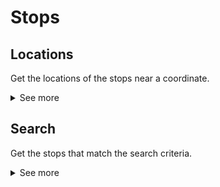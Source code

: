 # Stops
## Locations
Get the locations of the stops near a coordinate.
<details>
<summary>See more</summary>
To get the locations of the stops near a coordinate, you need to make a GET request to the following URL:

- `{url}/v1/stops/locations?latitude={lat}&longitude={lon}` to get the locations of the stops near a coordinate.

The response code will be `200` or `400`.

### Example Request
```GET http://localhost:8080/v1/stops/locations?latitude=40.37043738780061&longitude=-3.536834949732102```

### Example Response
```json
[
    {
        "codStop": "8_12204",
        "codMode": "8",
        "name": "PºFERROCARRIL-EST.RIVAS URBANIZACIONES",
        "latitude": 40.3671531677246,
        "longitude": -3.54778170585632
    },
    {
        "codStop": "8_15947",
        "codMode": "8",
        "name": "AV.GABRIEL GARCÍA MÁRQUEZ-INSTITUTO",
        "latitude": 40.3627853393555,
        "longitude": -3.54777002334595
    },
    {
        "codStop": "8_16042",
        "codMode": "8",
        "name": "AV.GABRIEL GARCÍA MÁRQUEZ-INSTITUTO",
        "latitude": 40.3627777099609,
        "longitude": -3.54751086235046
    },
    {
        "codStop": "8_07507",
        "codMode": "8",
        "name": "AV.ALMENDROS-BOROS",
        "latitude": 40.361930847168,
        "longitude": -3.53953075408936
    },
    {
        "codStop": "8_07508",
        "codMode": "8",
        "name": "AV.ALMENDROS-URB.EL TEJAR",
        "latitude": 40.3631210327148,
        "longitude": -3.53739666938782
    },
    {
        "codStop": "8_07509",
        "codMode": "8",
        "name": "AV.ALMENDROS-ACEBO",
        "latitude": 40.3652534484863,
        "longitude": -3.5324432849884
    },
    {
        "codStop": "8_07511",
        "codMode": "8",
        "name": "AV.ALMENDROS-RÍO JARAMA",
        "latitude": 40.3654327392578,
        "longitude": -3.53239750862122
    },
    {
        "codStop": "8_07512",
        "codMode": "8",
        "name": "AV.ALMENDROS-ÓPERA",
        "latitude": 40.3632011413574,
        "longitude": -3.53753852844238
    },
    {
        "codStop": "8_07513",
        "codMode": "8",
        "name": "AV.ALMENDROS-AV.ZARZUELA",
        "latitude": 40.3620491027832,
        "longitude": -3.53964948654175
    },
    {
        "codStop": "8_11623",
        "codMode": "9",
        "name": "ENCINA VERDE-COLEGIO",
        "latitude": 40.3617095947266,
        "longitude": -3.53329873085022
    },
    {
        "codStop": "8_11624",
        "codMode": "9",
        "name": "ALOE-ACEBO",
        "latitude": 40.363208770752,
        "longitude": -3.5305073261261
    },
    {
        "codStop": "8_12610",
        "codMode": "9",
        "name": "ALOE-ACEBO",
        "latitude": 40.3632888793945,
        "longitude": -3.53059053421021
    },
    {
        "codStop": "8_15947",
        "codMode": "8",
        "name": "AV.GABRIEL GARCÍA MÁRQUEZ-INSTITUTO",
        "latitude": 40.3627853393555,
        "longitude": -3.54777002334595
    },
    {
        "codStop": "8_16042",
        "codMode": "8",
        "name": "AV.GABRIEL GARCÍA MÁRQUEZ-INSTITUTO",
        "latitude": 40.3627777099609,
        "longitude": -3.54751086235046
    },
    {
        "codStop": "8_20470",
        "codMode": "9",
        "name": "ALOE-TORCADA",
        "latitude": 40.3617324829102,
        "longitude": -3.53391122817993
    },
    {
        "codStop": "8_09012",
        "codMode": "8",
        "name": "AV.ALMENDROS-COLEGIO",
        "latitude": 40.3717498779297,
        "longitude": -3.53174066543579
    },
    {
        "codStop": "8_09069",
        "codMode": "8",
        "name": "AV.ALMENDROS-COLEGIO",
        "latitude": 40.3716430664063,
        "longitude": -3.53188109397888
    },
    {
        "codStop": "8_09070",
        "codMode": "8",
        "name": "PºCHOPERA-INSTITUTO",
        "latitude": 40.3688049316406,
        "longitude": -3.53151726722717
    },
    {
        "codStop": "8_09099",
        "codMode": "8",
        "name": "AV.COVIBAR-PZA.VALENCIA",
        "latitude": 40.3633995056152,
        "longitude": -3.54731559753418
    },
    {
        "codStop": "8_09102",
        "codMode": "8",
        "name": "PºCHOPERA-INSTITUTO",
        "latitude": 40.3686790466309,
        "longitude": -3.53151631355286
    },
    {
        "codStop": "8_11605",
        "codMode": "8",
        "name": "AV.ALMENDROS-CENTRO COMERCIAL",
        "latitude": 40.3758277893066,
        "longitude": -3.53264427185059
    },
    {
        "codStop": "8_11607",
        "codMode": "8",
        "name": "PºPROVINCIAS-COLEGIO",
        "latitude": 40.3734741210938,
        "longitude": -3.53724336624146
    },
    {
        "codStop": "8_11609",
        "codMode": "8",
        "name": "PºPROVINCIAS-VALLADOLID",
        "latitude": 40.3713874816895,
        "longitude": -3.54220938682556
    },
    {
        "codStop": "8_11610",
        "codMode": "8",
        "name": "PºPROVINCIAS-RONDA DE GIJÓN",
        "latitude": 40.3718414306641,
        "longitude": -3.54098796844482
    },
    {
        "codStop": "8_11612",
        "codMode": "8",
        "name": "PºPROVINCIAS-RONDA DE OVIEDO",
        "latitude": 40.3692321777344,
        "longitude": -3.54795169830322
    },
    {
        "codStop": "8_11614",
        "codMode": "8",
        "name": "PºCHOPERA-ROBLES",
        "latitude": 40.3675956726074,
        "longitude": -3.53413414955139
    },
    {
        "codStop": "8_11615",
        "codMode": "8",
        "name": "PºCHOPERA-ROBLES",
        "latitude": 40.3670883178711,
        "longitude": -3.53499007225037
    },
    {
        "codStop": "8_11616",
        "codMode": "8",
        "name": "PºCHOPERA-TILOS",
        "latitude": 40.3655128479004,
        "longitude": -3.5386757850647
    },
    {
        "codStop": "8_11617",
        "codMode": "8",
        "name": "PºCHOPERA-TILOS",
        "latitude": 40.3654937744141,
        "longitude": -3.53838133811951
    },
    {
        "codStop": "8_11618",
        "codMode": "8",
        "name": "NIBELUNGOS-AV.ZARZUELA",
        "latitude": 40.3640365600586,
        "longitude": -3.54179692268372
    },
    {
        "codStop": "8_11619",
        "codMode": "8",
        "name": "NIBELUNGOS-AV.ZARZUELA",
        "latitude": 40.3639640808105,
        "longitude": -3.5417492389679
    },
    {
        "codStop": "8_12060",
        "codMode": "8",
        "name": "PºLAS PROVINCIAS-SEVILLA",
        "latitude": 40.3753128051758,
        "longitude": -3.52945971488953
    },
    {
        "codStop": "8_12061",
        "codMode": "8",
        "name": "PICOS DE URBIÓN-HUELVA",
        "latitude": 40.373779296875,
        "longitude": -3.52541923522949
    },
    {
        "codStop": "8_12062",
        "codMode": "8",
        "name": "PICOS DE URBIÓN-CERPA",
        "latitude": 40.3731651306152,
        "longitude": -3.52974915504456
    },
    {
        "codStop": "8_12063",
        "codMode": "8",
        "name": "PICOS DE URBIÓN-CAZORLA",
        "latitude": 40.3730850219727,
        "longitude": -3.52959537506104
    },
    {
        "codStop": "8_12064",
        "codMode": "8",
        "name": "PICOS DE URBIÓN-CAÑADAS",
        "latitude": 40.3737373352051,
        "longitude": -3.52517151832581
    },
    {
        "codStop": "8_12065",
        "codMode": "8",
        "name": "PºLAS PROVINCIAS-SEVILLA",
        "latitude": 40.3754920959473,
        "longitude": -3.52964973449707
    },
    {
        "codStop": "8_12203",
        "codMode": "8",
        "name": "PºPROVINCIAS-CÁCERES",
        "latitude": 40.3691520690918,
        "longitude": -3.54778623580933
    },
    {
        "codStop": "8_12204",
        "codMode": "8",
        "name": "PºFERROCARRIL-EST.RIVAS URBANIZACIONES",
        "latitude": 40.3671531677246,
        "longitude": -3.54778170585632
    },
    {
        "codStop": "8_16069",
        "codMode": "8",
        "name": "PºFERROCARRIL-EST.RIVAS URBANIZACIONES",
        "latitude": 40.3673248291016,
        "longitude": -3.5477831363678
    },
    {
        "codStop": "8_18266",
        "codMode": "8",
        "name": "AV.ALMENDROS-ISADORA DUNCAN",
        "latitude": 40.3789443969727,
        "longitude": -3.53319907188416
    },
    {
        "codStop": "8_18777",
        "codMode": "8",
        "name": "AV.ALMENDROS-DÉBORA ARANGO",
        "latitude": 40.3756141662598,
        "longitude": -3.53235983848572
    },
    {
        "codStop": "8_18778",
        "codMode": "8",
        "name": "AV.ALMENDROS-ISADORA DUNCAN",
        "latitude": 40.3786735534668,
        "longitude": -3.53277277946472
    },
    {
        "codStop": "8_18779",
        "codMode": "8",
        "name": "AV.OCHO DE MARZO-CIUDAD EDUCATIVA",
        "latitude": 40.3790512084961,
        "longitude": -3.53718161582947
    },
    {
        "codStop": "8_18780",
        "codMode": "8",
        "name": "AV.TIERRA-AV.OCHO DE MARZO",
        "latitude": 40.3781394958496,
        "longitude": -3.53928303718567
    },
    {
        "codStop": "8_18781",
        "codMode": "8",
        "name": "PºPROVINCIAS-SAN SEBASTIÁN",
        "latitude": 40.3733444213867,
        "longitude": -3.53819632530212
    },
    {
        "codStop": "8_18782",
        "codMode": "8",
        "name": "AV.TIERRA-AV.OCHO DE MARZO",
        "latitude": 40.3781242370605,
        "longitude": -3.53870558738709
    },
    {
        "codStop": "8_18783",
        "codMode": "8",
        "name": "AV.OCHO DE MARZO-CIUDAD EDUCATIVA",
        "latitude": 40.3788528442383,
        "longitude": -3.53666162490845
    },
    {
        "codStop": "8_20276",
        "codMode": "8",
        "name": "AV.TIERRA-DULCE CHACÓN",
        "latitude": 40.3747901916504,
        "longitude": -3.53923273086548
    },
    {
        "codStop": "8_20277",
        "codMode": "8",
        "name": "AV.TIERRA-DULCE CHACÓN",
        "latitude": 40.3748626708984,
        "longitude": -3.53896236419678
    },
    {
        "codStop": "8_20708",
        "codMode": "8",
        "name": "PºPROVINCIAS-AV.VÍCTIMAS DEL TERRORISMO",
        "latitude": 40.3703002929688,
        "longitude": -3.54563999176025
    },
    {
        "codStop": "8_20709",
        "codMode": "8",
        "name": "PºPROVINCIAS-AV.VÍCTIMAS DEL TERRORISMO",
        "latitude": 40.3701553344727,
        "longitude": -3.54533267021179
    },
    {
        "codStop": "8_09099",
        "codMode": "8",
        "name": "AV.COVIBAR-PZA.VALENCIA",
        "latitude": 40.3633995056152,
        "longitude": -3.54731559753418
    },
    {
        "codStop": "8_09100",
        "codMode": "9",
        "name": "AV.COVIBAR-INSTITUTO",
        "latitude": 40.3634071350098,
        "longitude": -3.54751586914063
    },
    {
        "codStop": "8_07507",
        "codMode": "8",
        "name": "AV.ALMENDROS-BOROS",
        "latitude": 40.361930847168,
        "longitude": -3.53953075408936
    },
    {
        "codStop": "8_07508",
        "codMode": "8",
        "name": "AV.ALMENDROS-URB.EL TEJAR",
        "latitude": 40.3631210327148,
        "longitude": -3.53739666938782
    },
    {
        "codStop": "8_07509",
        "codMode": "8",
        "name": "AV.ALMENDROS-ACEBO",
        "latitude": 40.3652534484863,
        "longitude": -3.5324432849884
    },
    {
        "codStop": "8_07511",
        "codMode": "8",
        "name": "AV.ALMENDROS-RÍO JARAMA",
        "latitude": 40.3654327392578,
        "longitude": -3.53239750862122
    },
    {
        "codStop": "8_07512",
        "codMode": "8",
        "name": "AV.ALMENDROS-ÓPERA",
        "latitude": 40.3632011413574,
        "longitude": -3.53753852844238
    },
    {
        "codStop": "8_07513",
        "codMode": "8",
        "name": "AV.ALMENDROS-AV.ZARZUELA",
        "latitude": 40.3620491027832,
        "longitude": -3.53964948654175
    },
    {
        "codStop": "8_09012",
        "codMode": "8",
        "name": "AV.ALMENDROS-COLEGIO",
        "latitude": 40.3717498779297,
        "longitude": -3.53174066543579
    },
    {
        "codStop": "8_09069",
        "codMode": "8",
        "name": "AV.ALMENDROS-COLEGIO",
        "latitude": 40.3716430664063,
        "longitude": -3.53188109397888
    },
    {
        "codStop": "8_11605",
        "codMode": "8",
        "name": "AV.ALMENDROS-CENTRO COMERCIAL",
        "latitude": 40.3758277893066,
        "longitude": -3.53264427185059
    },
    {
        "codStop": "8_11609",
        "codMode": "8",
        "name": "PºPROVINCIAS-VALLADOLID",
        "latitude": 40.3713874816895,
        "longitude": -3.54220938682556
    },
    {
        "codStop": "8_11610",
        "codMode": "8",
        "name": "PºPROVINCIAS-RONDA DE GIJÓN",
        "latitude": 40.3718414306641,
        "longitude": -3.54098796844482
    },
    {
        "codStop": "8_11612",
        "codMode": "8",
        "name": "PºPROVINCIAS-RONDA DE OVIEDO",
        "latitude": 40.3692321777344,
        "longitude": -3.54795169830322
    },
    {
        "codStop": "8_12203",
        "codMode": "8",
        "name": "PºPROVINCIAS-CÁCERES",
        "latitude": 40.3691520690918,
        "longitude": -3.54778623580933
    },
    {
        "codStop": "8_15869",
        "codMode": "8",
        "name": "AV.ALMENDROS-PºCHOPERA",
        "latitude": 40.3693580627441,
        "longitude": -3.53134489059448
    },
    {
        "codStop": "8_18266",
        "codMode": "8",
        "name": "AV.ALMENDROS-ISADORA DUNCAN",
        "latitude": 40.3789443969727,
        "longitude": -3.53319907188416
    },
    {
        "codStop": "8_18777",
        "codMode": "8",
        "name": "AV.ALMENDROS-DÉBORA ARANGO",
        "latitude": 40.3756141662598,
        "longitude": -3.53235983848572
    },
    {
        "codStop": "8_18778",
        "codMode": "8",
        "name": "AV.ALMENDROS-ISADORA DUNCAN",
        "latitude": 40.3786735534668,
        "longitude": -3.53277277946472
    },
    {
        "codStop": "8_18779",
        "codMode": "8",
        "name": "AV.OCHO DE MARZO-CIUDAD EDUCATIVA",
        "latitude": 40.3790512084961,
        "longitude": -3.53718161582947
    },
    {
        "codStop": "8_18780",
        "codMode": "8",
        "name": "AV.TIERRA-AV.OCHO DE MARZO",
        "latitude": 40.3781394958496,
        "longitude": -3.53928303718567
    },
    {
        "codStop": "8_18782",
        "codMode": "8",
        "name": "AV.TIERRA-AV.OCHO DE MARZO",
        "latitude": 40.3781242370605,
        "longitude": -3.53870558738709
    },
    {
        "codStop": "8_18783",
        "codMode": "8",
        "name": "AV.OCHO DE MARZO-CIUDAD EDUCATIVA",
        "latitude": 40.3788528442383,
        "longitude": -3.53666162490845
    },
    {
        "codStop": "8_20276",
        "codMode": "8",
        "name": "AV.TIERRA-DULCE CHACÓN",
        "latitude": 40.3747901916504,
        "longitude": -3.53923273086548
    },
    {
        "codStop": "8_20277",
        "codMode": "8",
        "name": "AV.TIERRA-DULCE CHACÓN",
        "latitude": 40.3748626708984,
        "longitude": -3.53896236419678
    },
    {
        "codStop": "8_20708",
        "codMode": "8",
        "name": "PºPROVINCIAS-AV.VÍCTIMAS DEL TERRORISMO",
        "latitude": 40.3703002929688,
        "longitude": -3.54563999176025
    },
    {
        "codStop": "8_20709",
        "codMode": "8",
        "name": "PºPROVINCIAS-AV.VÍCTIMAS DEL TERRORISMO",
        "latitude": 40.3701553344727,
        "longitude": -3.54533267021179
    },
    {
        "codStop": "8_20710",
        "codMode": "8",
        "name": "AV.ALMENDROS-Pº CHOPERA",
        "latitude": 40.3686447143555,
        "longitude": -3.53111553192139
    }
]
```
</details>

## Search
Get the stops that match the search criteria.
<details>
<summary>See more</summary>

To get the stops that match the search criteria, you must use the following endpoint:

`{url}/v1/stops/search?query={query}`

Where `{query}` is the search criteria.

The response code will be `200` or `400`.

### Example Request
`GET http://localhost:8080/v1/stops/search?query=Leganes` 

### Example Response

```json
[
    {
        "codStop": "4_235",
        "codMode": "4",
        "name": "LEGANES CENTRAL",
        "latitude": 40.32899,
        "longitude": -3.77154
    },
    {
        "codStop": "5_41",
        "codMode": "5",
        "name": "LEGANES",
        "latitude": 40.32899,
        "longitude": -3.77148
    },
    {
        "codStop": "6_2445",
        "codMode": "6",
        "name": "Abrantes-Camino Viejo Leganés",
        "latitude": 40.3767928883653,
        "longitude": -3.73323881313048
    },
    {
        "codStop": "6_2465",
        "codMode": "6",
        "name": "Camino Viejo Leganés-Pelícano",
        "latitude": 40.3837567401341,
        "longitude": -3.72898485890995
    },
    {
        "codStop": "6_2470",
        "codMode": "6",
        "name": "Camino Viejo Leganés-Pelícano",
        "latitude": 40.38393649013,
        "longitude": -3.72905343274949
    },
    {
        "codStop": "6_2471",
        "codMode": "6",
        "name": "Avenida de Oporto-Camino Viejo Leganés",
        "latitude": 40.3860918834771,
        "longitude": -3.72726700546961
    },
    {
        "codStop": "6_3033",
        "codMode": "6",
        "name": "Avenida de Oporto-Camino Viejo Leganés",
        "latitude": 40.3859704849952,
        "longitude": -3.72794831517096
    },
    {
        "codStop": "6_3034",
        "codMode": "6",
        "name": "Avenida de Oporto-Camino Viejo Leganés",
        "latitude": 40.3860438253496,
        "longitude": -3.7277466019699
    },
    {
        "codStop": "6_3036",
        "codMode": "6",
        "name": "Camino Viejo Leganés-Falcinelo",
        "latitude": 40.3823151216349,
        "longitude": -3.73044089634744
    },
    {
        "codStop": "6_3037",
        "codMode": "6",
        "name": "Camino Viejo Leganés-Falcinelo",
        "latitude": 40.3820943258358,
        "longitude": -3.73045250564645
    },
    {
        "codStop": "6_3038",
        "codMode": "6",
        "name": "Camino Viejo Leganés-Carrero Juan Ramón",
        "latitude": 40.3809521898439,
        "longitude": -3.73156012256177
    },
    {
        "codStop": "6_3039",
        "codMode": "6",
        "name": "Camino Viejo Leganés-Carrero Juan Ramón",
        "latitude": 40.3805233548584,
        "longitude": -3.73170312137737
    },
    {
        "codStop": "6_3040",
        "codMode": "6",
        "name": "Camino Viejo Leganés-Carcastillo",
        "latitude": 40.3787663406615,
        "longitude": -3.73316592691836
    },
    {
        "codStop": "6_3041",
        "codMode": "6",
        "name": "Camino Viejo Leganés-Carcastillo",
        "latitude": 40.3785908758617,
        "longitude": -3.73313236763929
    },
    {
        "codStop": "6_3060",
        "codMode": "6",
        "name": "Camino Viejo Leganés-Valle de Oro",
        "latitude": 40.3884947675424,
        "longitude": -3.7269540666913
    },
    {
        "codStop": "6_3061",
        "codMode": "6",
        "name": "Camino Viejo Leganés-Alejandro Sánchez",
        "latitude": 40.3905864511784,
        "longitude": -3.72526545189378
    },
    {
        "codStop": "6_3062",
        "codMode": "6",
        "name": "General Ricardos-Camino Viejo Leganés",
        "latitude": 40.3931236176988,
        "longitude": -3.72364740572698
    },
    {
        "codStop": "6_334",
        "codMode": "6",
        "name": "General Ricardos-Camino Viejo Leganés",
        "latitude": 40.3937532733512,
        "longitude": -3.72308301558623
    },
    {
        "codStop": "6_4595",
        "codMode": "6",
        "name": "Abrantes-Camino Viejo Leganés",
        "latitude": 40.3768941238876,
        "longitude": -3.7343236968952
    },
    {
        "codStop": "6_4609",
        "codMode": "6",
        "name": "Camino Viejo Leganés-Pelícano",
        "latitude": 40.3838630269886,
        "longitude": -3.7292742819214
    },
    {
        "codStop": "6_5549",
        "codMode": "6",
        "name": "Camino Viejo Leganés-Valle de Oro",
        "latitude": 40.3877790702293,
        "longitude": -3.72687053653569
    },
    {
        "codStop": "6_5560",
        "codMode": "6",
        "name": "General Ricardos-Camino Viejo Leganés",
        "latitude": 40.3938506994387,
        "longitude": -3.72335102058993
    },
    {
        "codStop": "8_07751",
        "codMode": "8",
        "name": "LEGANÉS-HUMILLADERO",
        "latitude": 40.2846360697668,
        "longitude": -3.79403171089726
    },
    {
        "codStop": "8_07754",
        "codMode": "8",
        "name": "LEGANÉS-CENTRO DE SALUD MENTAL",
        "latitude": 40.2948951721191,
        "longitude": -3.79017019271851
    },
    {
        "codStop": "8_07755",
        "codMode": "8",
        "name": "LEGANÉS-CENTRO DE SALUD MENTAL",
        "latitude": 40.295223236084,
        "longitude": -3.78975033760071
    },
    {
        "codStop": "8_07756",
        "codMode": "8",
        "name": "AV.LOS ANDES-LEGANÉS",
        "latitude": 40.2952497278076,
        "longitude": -3.78862609146449
    },
    {
        "codStop": "8_07757",
        "codMode": "8",
        "name": "AV.LOS ANDES-LEGANÉS",
        "latitude": 40.2954550756965,
        "longitude": -3.78889908940926
    },
    {
        "codStop": "8_07763",
        "codMode": "8",
        "name": "LEGANÉS-MURCIA",
        "latitude": 40.2894368518681,
        "longitude": -3.79155849950191
    },
    {
        "codStop": "8_07764",
        "codMode": "8",
        "name": "LEGANÉS-CUZCO",
        "latitude": 40.2895545242067,
        "longitude": -3.79147751986261
    },
    {
        "codStop": "8_07771",
        "codMode": "8",
        "name": "LEGANÉS-LOS ÁNGELES",
        "latitude": 40.286998226576,
        "longitude": -3.79245942169942
    },
    {
        "codStop": "8_07772",
        "codMode": "8",
        "name": "LEGANÉS-LOS ÁNGELES",
        "latitude": 40.286835431041,
        "longitude": -3.79255163376751
    },
    {
        "codStop": "8_07780",
        "codMode": "8",
        "name": "TESILLO-LEGANÉS",
        "latitude": 40.2840270996094,
        "longitude": -3.79443144798279
    },
    {
        "codStop": "8_07800",
        "codMode": "8",
        "name": "LEGANÉS-FUENLABRADA",
        "latitude": 40.2424827203384,
        "longitude": -3.77402318385526
    },
    {
        "codStop": "8_07802",
        "codMode": "8",
        "name": "LEGANÉS-FUENLABRADA",
        "latitude": 40.2423861423391,
        "longitude": -3.77364587630631
    },
    {
        "codStop": "8_07880",
        "codMode": "8",
        "name": "SANTA ROSA-EST.LEGANÉS CENTRAL",
        "latitude": 40.3289985656738,
        "longitude": -3.77070903778076
    },
    {
        "codStop": "8_08240",
        "codMode": "8",
        "name": "ESTUDIANTES-LEGANÉS",
        "latitude": 40.3085210256175,
        "longitude": -3.73655426323097
    },
    {
        "codStop": "8_08241",
        "codMode": "8",
        "name": "LEGANÉS-BATRES",
        "latitude": 40.3104468140654,
        "longitude": -3.73689292943845
    },
    {
        "codStop": "8_08242",
        "codMode": "8",
        "name": "PZA.ALCALDE JUAN VERGARA-LEGANÉS",
        "latitude": 40.3108712612135,
        "longitude": -3.73673278575825
    },
    {
        "codStop": "8_08505",
        "codMode": "8",
        "name": "AV.LEGANÉS-AV.CANTARRANAS",
        "latitude": 40.3505331395767,
        "longitude": -3.82298222161711
    },
    {
        "codStop": "8_08506",
        "codMode": "8",
        "name": "AV.LEGANÉS-AV.LISBOA",
        "latitude": 40.3505701777709,
        "longitude": -3.82284136909111
    },
    {
        "codStop": "8_08507",
        "codMode": "8",
        "name": "AV.LEGANÉS-EST.PARQUE LISBOA",
        "latitude": 40.3487519856307,
        "longitude": -3.82007571502942
    },
    {
        "codStop": "8_08508",
        "codMode": "8",
        "name": "AV.LEGANÉS-EST.PARQUE LISBOA",
        "latitude": 40.349492066095,
        "longitude": -3.8211562089656
    },
    {
        "codStop": "8_08511",
        "codMode": "8",
        "name": "AV.LEGANÉS-RÍO SEGRE",
        "latitude": 40.3458404541016,
        "longitude": -3.81386613845825
    },
    {
        "codStop": "8_08512",
        "codMode": "8",
        "name": "AV.LEGANÉS-PARQUE DE MONFRAGÜE",
        "latitude": 40.3459739685059,
        "longitude": -3.81373810768127
    },
    {
        "codStop": "8_08516",
        "codMode": "8",
        "name": "AV.LEGANÉS-AV.DEL PINAR",
        "latitude": 40.3437272721144,
        "longitude": -3.80822903798427
    },
    {
        "codStop": "8_08517",
        "codMode": "8",
        "name": "AV.LEGANÉS-AV.INDUSTRIAS",
        "latitude": 40.3438939846754,
        "longitude": -3.80886682806319
    },
    {
        "codStop": "8_08518",
        "codMode": "8",
        "name": "AV.LEGANÉS-POL.IND.URTINSA",
        "latitude": 40.3417071589602,
        "longitude": -3.80205905636088
    },
    {
        "codStop": "8_08519",
        "codMode": "8",
        "name": "AV.LEGANÉS-POL.IND.SAN JOSÉ VALDERAS",
        "latitude": 40.3415853682567,
        "longitude": -3.8014336088627
    },
    {
        "codStop": "8_09545",
        "codMode": "8",
        "name": "LEGANÉS-HOSPITAL DE GETAFE",
        "latitude": 40.3120468686275,
        "longitude": -3.73886390544241
    },
    {
        "codStop": "8_11887",
        "codMode": "8",
        "name": "AV.CARLOS V-CAMINO DE LEGANES",
        "latitude": 40.3233985900879,
        "longitude": -3.85013246536255
    },
    {
        "codStop": "8_12703",
        "codMode": "8",
        "name": "BALEARES-CºDE LEGANÉS",
        "latitude": 40.3235054016113,
        "longitude": -3.85625457763672
    },
    {
        "codStop": "8_12791",
        "codMode": "8",
        "name": "AV.ESPAÑA-LEGANÉS",
        "latitude": 40.293621567468,
        "longitude": -3.7909014070065
    },
    {
        "codStop": "8_12876",
        "codMode": "8",
        "name": "AV.LEGANÉS-AV.BELLAS VISTAS",
        "latitude": 40.3517990112305,
        "longitude": -3.82481837272644
    },
    {
        "codStop": "8_12877",
        "codMode": "8",
        "name": "AV.LEGANÉS-AV.LOS CARABANCHELES",
        "latitude": 40.351432800293,
        "longitude": -3.82443714141846
    },
    {
        "codStop": "8_13097",
        "codMode": "8",
        "name": "LEGANÉS-EST.PARLA",
        "latitude": 40.2415472732675,
        "longitude": -3.76974497751406
    },
    {
        "codStop": "8_18538",
        "codMode": "8",
        "name": "AV.FELIPE II-CAMINO DE LEGANÉS",
        "latitude": 40.323616027832,
        "longitude": -3.85237169265747
    },
    {
        "codStop": "8_19097",
        "codMode": "8",
        "name": "HUMANES-LEGANÉS",
        "latitude": 40.3081201770643,
        "longitude": -3.73441991947936
    },
    {
        "codStop": "8_20167",
        "codMode": "8",
        "name": "AV.LEGANÉS-EST.PUERTA DEL SUR",
        "latitude": 40.3447685241699,
        "longitude": -3.81110978126526
    },
    {
        "codStop": "8_20483",
        "codMode": "8",
        "name": "LEGANÉS-CENTRO CULTURAL",
        "latitude": 40.2929835808584,
        "longitude": -3.79065866384469
    }
]
```
</details>

